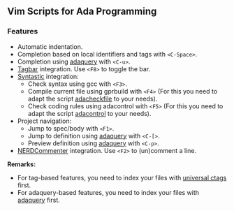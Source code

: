 ## Vim Scripts for Ada Programming

### Features

  * Automatic indentation.
  * Completion based on local identifiers and tags with `<C-Space>`.
  * Completion using [adaquery](https://github.com/rsaill/adaquery) with `<C-u>`.
  * [Tagbar](https://github.com/majutsushi/tagbar) integration. Use `<F8>` to toggle the bar.
  * [Syntastic](https://github.com/scrooloose/syntastic) integration:
    * Check syntax using gcc with `<F3>`.
    * Compile current file using gprbuild with `<F4>` (For this you need to adapt the script [adacheckfile](https://github.com/rsaill/vim-ada/blob/master/scripts/adacheckfile) to your needs).
    * Check coding rules using adacontrol with `<F5>` (For this you need to adapt the script [adacontrol](https://github.com/rsaill/vim-ada/blob/master/scripts/adacontrol) to your needs).
  * Project navigation:
    * Jump to spec/body with `<F1>`.
    * Jump to definition using [adaquery](https://github.com/rsaill/adaquery) with `<C-[>`.
    * Preview definition using [adaquery](https://github.com/rsaill/adaquery) with `<C-p>`.
  * [NERDCommenter](https://github.com/scrooloose/nerdcommenter) integration. Use `<F2>` to (un)comment a line.

**Remarks:**
  * For tag-based features, you need to index your files with [universal ctags](https://github.com/universal-ctags) first.
  * For adaquery-based features, you need to index your files with [adaquery](https://github.com/rsaill/adaquery) first.
